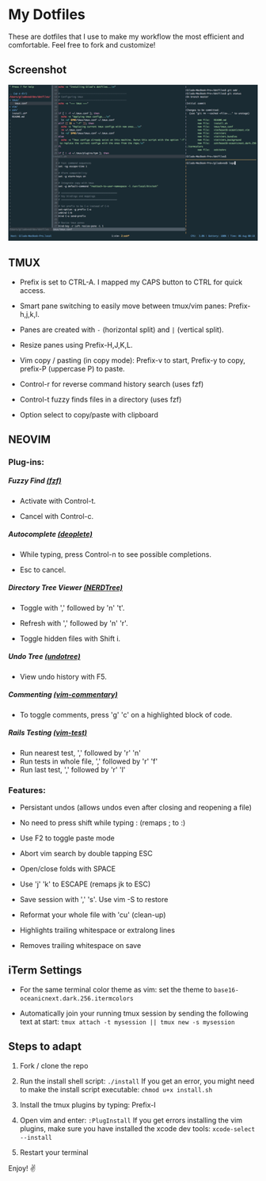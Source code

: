 # My Dotfiles

These are dotfiles that I use to make my workflow the most efficient and comfortable. Feel free to fork and customize!

## Screenshot
![screenshot](screenshot.png)


## TMUX

- Prefix is set to CTRL-A. I mapped my CAPS button to CTRL for quick access.

- Smart pane switching to easily move between tmux/vim panes: Prefix-h,j,k,l.

- Panes are created with `-` (horizontal split) and `|` (vertical split).

- Resize panes using Prefix-H,J,K,L.

- Vim copy / pasting (in copy mode): Prefix-v to start, Prefix-y to copy, prefix-P (uppercase P) to paste.

- Control-r for reverse command history search (uses fzf)

- Control-t fuzzy finds files in a directory (uses fzf)

- Option select to copy/paste with clipboard

## NEOVIM

### Plug-ins:
#####  Fuzzy Find [(fzf)](https://github.com/junegunn/fzf)
- Activate with Control-t.

- Cancel with Control-c.

##### Autocomplete [(deoplete)](https://github.com/Shougo/deoplete.nvim) 
- While typing, press Control-n to see possible completions.

- Esc to cancel.

##### Directory Tree Viewer [(NERDTree)](https://github.com/scrooloose/nerdtree) 
- Toggle with ',' followed by 'n' 't'.

- Refresh with ',' followed by 'n' 'r'.

- Toggle hidden files with Shift i.

##### Undo Tree [(undotree)](https://github.com/mbbill/undotree) 
- View undo history with F5.

##### Commenting [(vim-commentary)](https://github.com/tpope/vim-commentary)
- To toggle comments, press 'g' 'c' on a highlighted block of code.

##### Rails Testing [(vim-test)](https://github.com/janko/vim-test)
- Run nearest test, ',' followed by 'r' 'n'
- Run tests in whole file, ',' followed by 'r' 'f'
- Run last test, ',' followed by 'r' 'l'

### Features:

- Persistant undos (allows undos even after closing and reopening a file)

- No need to press shift while typing : (remaps ; to :)

- Use F2 to toggle paste mode

- Abort vim search by double tapping ESC

- Open/close folds with SPACE

- Use 'j' 'k' to ESCAPE (remaps jk to ESC)

- Save session with ',' 's'. Use vim -S to restore

- Reformat your whole file with 'cu' (clean-up)

- Highlights trailing whitespace or extralong lines

- Removes trailing whitespace on save


## iTerm Settings

- For the same terminal color theme as vim: set the theme to `base16-oceanicnext.dark.256.itermcolors`

- Automatically join your running tmux session by sending the following text at start: `tmux attach -t mysession || tmux new -s mysession`

## Steps to adapt

1. Fork / clone the repo

2. Run the install shell script: `./install`
If you get an error, you might need to make the install script executable: `chmod u+x install.sh`

3. Install the tmux plugins by typing: Prefix-I

4. Open vim and enter: `:PlugInstall`
If you get errors installing the vim plugins, make sure you have installed the xcode dev tools: `xcode-select --install`

5. Restart your terminal


Enjoy! ✌
